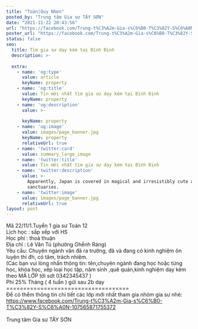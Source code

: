 ```yaml
---
title: "Toán|Quy Nhơn"
posted_by: "Trung tâm Gia sư TÂY SƠN"
date: "2021-11-22 20:43:56"
url: "https://facebook.com/Trung-t%C3%A2m-Gia-s%C6%B0-T%C3%82Y-S%C6%A0N-107565871755372/posts/107593041752655"
poster_url: "https://facebook.com/Trung-t%C3%A2m-Gia-s%C6%B0-T%C3%82Y-S%C6%A0N-107565871755372"
status: false
seo:
  title: Tìm gia sư dạy kèm tại Bình Định
  description: >-
    
  extra:
    - name: 'og:type'
      value: article
      keyName: property
    - name: 'og:title'
      value: Tin mới nhất tìm gia sư dạy kèm tại Bình Định
      keyName: property
    - name: 'og:description'
      value: >-
        
      keyName: property
    - name: 'og:image'
      value: images/page_banner.jpg
      keyName: property
      relativeUrl: true
    - name: 'twitter:card'
      value: summary_large_image
    - name: 'twitter:title'
      value: Tin mới nhất tìm gia sư dạy kèm tại Bình Định
    - name: 'twitter:description'
      value: >-
        Apparently, Japan is covered in magical and irresistibly cute animal
        sanctuaries.
    - name: 'twitter:image'
      value: images/page_banner.jpg
      relativeUrl: true
layout: post
---
```

Mã 22/11/1.Tuyển 1 gia sư Toán 12<br>Lịch học : sắp xếp với HS<br>Học phí : thoả thuận<br>Địa chỉ : Lê Văn Tú (phường Ghềnh Ráng)<br>Yêu cầu: Chuyên ngành văn đã ra trường, đã và đang có kinh nghiệm ôn luyện thi đh, có tâm, trách nhiệm.<br>(Các bạn vui lòng nhắn thông tin: tên,chuyên ngành đang học hoặc từng học, khóa học, xếp loại học tập, năm sinh ,quê quán,kinh nghiệm dạy kèm theo MÃ LỚP tới sdt 0342345437 )<br>Phí 25% Tháng ( 4 tuần ) gửi sau 2b dạy<br>====================================<br>Để có thểm thông tin chi tiết các lớp mới nhất tham gia nhóm gia sư nhé: https://www.facebook.com/Trung-t%C3%A2m-Gia-s%C6%B0-T%C3%82Y-S%C6%A0N-107565871755372<br><br>Trung tâm Gia sư TÂY SƠN
